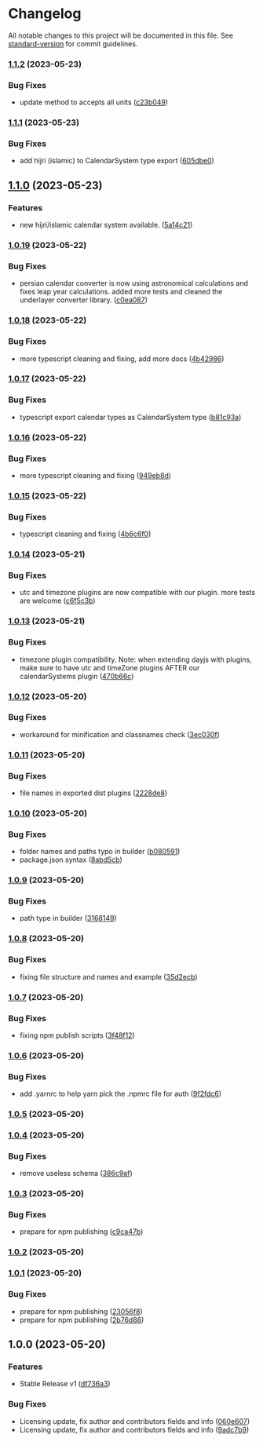 # Changelog

All notable changes to this project will be documented in this file. See [standard-version](https://github.com/conventional-changelog/standard-version) for commit guidelines.

### [1.1.2](https://github.com/calidy-com/dayjs-calendarsystems/compare/v1.1.1...v1.1.2) (2023-05-23)


### Bug Fixes

* update  method to accepts all units ([c23b049](https://github.com/calidy-com/dayjs-calendarsystems/commit/c23b0497bd9276e1e1bebf6c79b6f661db862317))

### [1.1.1](https://github.com/calidy-com/dayjs-calendarsystems/compare/v1.1.0...v1.1.1) (2023-05-23)


### Bug Fixes

* add hijri (islamic) to CalendarSystem type export ([605dbe0](https://github.com/calidy-com/dayjs-calendarsystems/commit/605dbe06f089d34d08c4df3dba709c065560a13e))

## [1.1.0](https://github.com/calidy-com/dayjs-calendarsystems/compare/v1.0.19...v1.1.0) (2023-05-23)


### Features

* new hijri/islamic calendar system available. ([5a14c21](https://github.com/calidy-com/dayjs-calendarsystems/commit/5a14c21ec6ff01744fe4bb236cc67e6c3db69e69))

### [1.0.19](https://github.com/calidy-com/dayjs-calendarsystems/compare/v1.0.18...v1.0.19) (2023-05-22)


### Bug Fixes

* persian calendar converter is now using astronomical calculations and fixes leap year calculations. added more tests and cleaned the underlayer converter library. ([c0ea087](https://github.com/calidy-com/dayjs-calendarsystems/commit/c0ea087098f281e0790754f3872770c435ac59cd))

### [1.0.18](https://github.com/calidy-com/dayjs-calendarsystems/compare/v1.0.17...v1.0.18) (2023-05-22)


### Bug Fixes

* more typescript cleaning and fixing, add more docs ([4b42986](https://github.com/calidy-com/dayjs-calendarsystems/commit/4b429864b99f3c7355b9b70791f348425548b64f))

### [1.0.17](https://github.com/calidy-com/dayjs-calendarsystems/compare/v1.0.16...v1.0.17) (2023-05-22)


### Bug Fixes

* typescript export calendar types as CalendarSystem type ([b81c93a](https://github.com/calidy-com/dayjs-calendarsystems/commit/b81c93a43798813d156aec427594fa182133143a))

### [1.0.16](https://github.com/calidy-com/dayjs-calendarsystems/compare/v1.0.15...v1.0.16) (2023-05-22)


### Bug Fixes

* more typescript cleaning and fixing ([949eb8d](https://github.com/calidy-com/dayjs-calendarsystems/commit/949eb8d88644fe0ba45de75a19b1995867eddb48))

### [1.0.15](https://github.com/calidy-com/dayjs-calendarsystems/compare/v1.0.14...v1.0.15) (2023-05-22)


### Bug Fixes

* typescript cleaning and fixing ([4b6c6f0](https://github.com/calidy-com/dayjs-calendarsystems/commit/4b6c6f04a4a2e8c70634109863e5830f4219fd52))

### [1.0.14](https://github.com/calidy-com/dayjs-calendarsystems/compare/v1.0.13...v1.0.14) (2023-05-21)


### Bug Fixes

* utc and timezone plugins are now compatible with our plugin. more tests are welcome ([c6f5c3b](https://github.com/calidy-com/dayjs-calendarsystems/commit/c6f5c3b4601f71b2e0971c489f0766ac87440fac))

### [1.0.13](https://github.com/calidy-com/dayjs-calendarsystems/compare/v1.0.12...v1.0.13) (2023-05-21)


### Bug Fixes

* timezone plugin compatibility. Note: when extending dayjs with plugins, make sure to have utc and timeZone plugins AFTER our calendarSystems plugin ([470b66c](https://github.com/calidy-com/dayjs-calendarsystems/commit/470b66c93c4a2de84110e4c317073b8db65e7501))

### [1.0.12](https://github.com/calidy-com/dayjs-calendarsystems/compare/v1.0.11...v1.0.12) (2023-05-20)


### Bug Fixes

* workaround for minification and classnames check ([3ec030f](https://github.com/calidy-com/dayjs-calendarsystems/commit/3ec030fc5606ccc21cc900fe25ba7a222288ea6b))

### [1.0.11](https://github.com/calidy-com/dayjs-calendarsystems/compare/v1.0.10...v1.0.11) (2023-05-20)


### Bug Fixes

* file names in exported dist plugins ([2228de8](https://github.com/calidy-com/dayjs-calendarsystems/commit/2228de85050500c94978b6de4928cd41ba165904))

### [1.0.10](https://github.com/calidy-com/dayjs-calendarsystems/compare/v1.0.9...v1.0.10) (2023-05-20)


### Bug Fixes

* folder names and paths typo in builder ([b080591](https://github.com/calidy-com/dayjs-calendarsystems/commit/b080591b34d86d9d6c6f7f7ee89c8bdb81e6d7da))
* package.json syntax ([8abd5cb](https://github.com/calidy-com/dayjs-calendarsystems/commit/8abd5cb4a94937c63fc422a2724fda56dc478880))

### [1.0.9](https://github.com/calidy-com/dayjs-calendarsystems/compare/v1.0.8...v1.0.9) (2023-05-20)


### Bug Fixes

* path type in builder ([3168149](https://github.com/calidy-com/dayjs-calendarsystems/commit/316814968d3ee10f8f5c78eb8c514b36c721e00c))

### [1.0.8](https://github.com/calidy-com/dayjs-calendarsystems/compare/v1.0.7...v1.0.8) (2023-05-20)


### Bug Fixes

* fixing file structure and names and example ([35d2ecb](https://github.com/calidy-com/dayjs-calendarsystems/commit/35d2ecbf814a5a4d0ebf4bd8e434800002ac8866))

### [1.0.7](https://github.com/calidy-com/dayjs-calendarsystems/compare/v1.0.6...v1.0.7) (2023-05-20)


### Bug Fixes

* fixing npm publish scripts ([3f48f12](https://github.com/calidy-com/dayjs-calendarsystems/commit/3f48f12d3358dfb92338915056b2c4feceeee452))

### [1.0.6](https://github.com/calidy-com/dayjs-calendarsystems/compare/v1.0.5...v1.0.6) (2023-05-20)


### Bug Fixes

* add .yarnrc to help yarn pick the .npmrc file for auth ([9f2fdc6](https://github.com/calidy-com/dayjs-calendarsystems/commit/9f2fdc637556986cd62d295249f6ad07ef816725))

### [1.0.5](https://github.com/calidy-com/dayjs-calendarsystems/compare/v1.0.4...v1.0.5) (2023-05-20)

### [1.0.4](https://github.com/calidy-com/dayjs-calendarsystems/compare/v1.0.3...v1.0.4) (2023-05-20)


### Bug Fixes

* remove useless schema ([386c9af](https://github.com/calidy-com/dayjs-calendarsystems/commit/386c9afe7deeb62a6906e81628f4db55b05cea6e))

### [1.0.3](https://github.com/calidy-com/dayjs-calendarsystems/compare/v1.0.2...v1.0.3) (2023-05-20)


### Bug Fixes

* prepare for npm publishing ([c9ca47b](https://github.com/calidy-com/dayjs-calendarsystems/commit/c9ca47bc77427126101ebea1208c3f2f3cfd7c19))

### [1.0.2](https://github.com/calidy-com/dayjs-calendarsystems/compare/v1.0.1...v1.0.2) (2023-05-20)

### [1.0.1](https://github.com/calidy-com/dayjs-calendarsystems/compare/v1.0.0...v1.0.1) (2023-05-20)


### Bug Fixes

* prepare for npm publishing ([23056f8](https://github.com/calidy-com/dayjs-calendarsystems/commit/23056f8682f38c7d581cbfc3636ed1d9b3e9f649))
* prepare for npm publishing ([2b76d88](https://github.com/calidy-com/dayjs-calendarsystems/commit/2b76d884f25322fd6dadaa8a0cc8e0785deae20d))

## 1.0.0 (2023-05-20)


### Features

* Stable Release v1 ([df736a3](https://github.com/calidy-com/dayjs-calendarsystems/commit/df736a34477a399e0da5706711579428c5c18a82))


### Bug Fixes

* Licensing update, fix author and contributors fields and info ([060e607](https://github.com/calidy-com/dayjs-calendarsystems/commit/060e60770ca8cc36280ea059a093054c4fa89a40))
* Licensing update, fix author and contributors fields and info ([9adc7b9](https://github.com/calidy-com/dayjs-calendarsystems/commit/9adc7b9f1c7125fa245c11f709872d878ee2886b))
